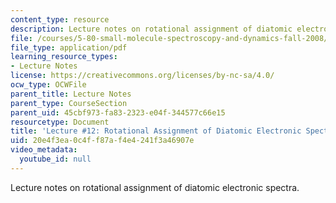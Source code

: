 ```yaml
---
content_type: resource
description: Lecture notes on rotational assignment of diatomic electronic spectra.
file: /courses/5-80-small-molecule-spectroscopy-and-dynamics-fall-2008/20e4f3ea0c4ff87af4e4241f3a46907e_12_580ln_fa08.pdf
file_type: application/pdf
learning_resource_types:
- Lecture Notes
license: https://creativecommons.org/licenses/by-nc-sa/4.0/
ocw_type: OCWFile
parent_title: Lecture Notes
parent_type: CourseSection
parent_uid: 45cbf973-fa83-2323-e04f-344577c66e15
resourcetype: Document
title: 'Lecture #12: Rotational Assignment of Diatomic Electronic Spectra I'
uid: 20e4f3ea-0c4f-f87a-f4e4-241f3a46907e
video_metadata:
  youtube_id: null
---
```

Lecture notes on rotational assignment of diatomic electronic spectra.